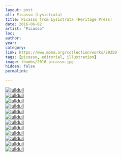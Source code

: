 ```yaml
---
layout: post
alt: Picasso (Lysistrata)
title: Picasso from Lysistrata (Heritage Press)
date: 2016-06-02
artist: "Picasso"
loc: 
author: 
year: 
category: 
link: https://www.moma.org/collection/works/29350
tags: [picasso, editorial, illustration]
image: thumbs/2016_picasso.jpg
hidden: false
permalink:

---
```




<div class="post_image">
	<a href="{{ site.baseurl }}/images/posts/2016_picasso/001.jpg" target="_blank">
	<img src="{{ site.baseurl }}/images/posts/2016_picasso/001.jpg" alt="lulldull"></a>
</div>

<div class="post_image">
	<a href="{{ site.baseurl }}/images/posts/2016_picasso/002.jpg" target="_blank">
	<img src="{{ site.baseurl }}/images/posts/2016_picasso/002.jpg" alt="lulldull"></a>
</div>

<div class="post_image">
	<a href="{{ site.baseurl }}/images/posts/2016_picasso/003.jpg" target="_blank">
	<img src="{{ site.baseurl }}/images/posts/2016_picasso/003.jpg" alt="lulldull"></a>
</div>

<div class="post_image">
	<a href="{{ site.baseurl }}/images/posts/2016_picasso/004.jpg" target="_blank">
	<img src="{{ site.baseurl }}/images/posts/2016_picasso/004.jpg" alt="lulldull"></a>
</div>

<div class="post_image">
	<a href="{{ site.baseurl }}/images/posts/2016_picasso/005.jpg" target="_blank">
	<img src="{{ site.baseurl }}/images/posts/2016_picasso/005.jpg" alt="lulldull"></a>
</div>

<div class="post_image">
	<a href="{{ site.baseurl }}/images/posts/2016_picasso/006.jpg" target="_blank">
	<img src="{{ site.baseurl }}/images/posts/2016_picasso/006.jpg" alt="lulldull"></a>
</div>

<div class="post_image">
	<a href="{{ site.baseurl }}/images/posts/2016_picasso/007.jpg" target="_blank">
	<img src="{{ site.baseurl }}/images/posts/2016_picasso/007.jpg" alt="lulldull"></a>
</div>

<div class="post_image">
	<a href="{{ site.baseurl }}/images/posts/2016_picasso/008.jpg" target="_blank">
	<img src="{{ site.baseurl }}/images/posts/2016_picasso/008.jpg" alt="lulldull"></a>
</div>

<div class="post_image">
	<a href="{{ site.baseurl }}/images/posts/2016_picasso/009.jpg" target="_blank">
	<img src="{{ site.baseurl }}/images/posts/2016_picasso/009.jpg" alt="lulldull"></a>
</div>

<div class="post_image">
	<a href="{{ site.baseurl }}/images/posts/2016_picasso/010.jpg" target="_blank">
	<img src="{{ site.baseurl }}/images/posts/2016_picasso/010.jpg" alt="lulldull"></a>
</div>


<div class="post_image">
	<a href="{{ site.baseurl }}/images/posts/2016_picasso/011.jpg" target="_blank">
	<img src="{{ site.baseurl }}/images/posts/2016_picasso/011.jpg" alt="lulldull"></a>
</div>

<div class="post_image">
	<a href="{{ site.baseurl }}/images/posts/2016_picasso/012.jpg" target="_blank">
	<img src="{{ site.baseurl }}/images/posts/2016_picasso/012.jpg" alt="lulldull"></a>
</div>